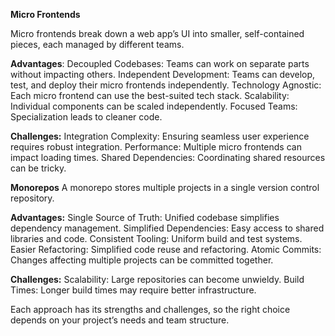 **Micro Frontends**

Micro frontends break down a web app’s UI into smaller, self-contained pieces, each managed by different teams.

**Advantages**:
Decoupled Codebases: Teams can work on separate parts without impacting others.
Independent Development: Teams can develop, test, and deploy their micro frontends independently.
Technology Agnostic: Each micro frontend can use the best-suited tech stack.
Scalability: Individual components can be scaled independently.
Focused Teams: Specialization leads to cleaner code.

**Challenges:**
Integration Complexity: Ensuring seamless user experience requires robust integration.
Performance: Multiple micro frontends can impact loading times.
Shared Dependencies: Coordinating shared resources can be tricky.

**Monorepos**
A monorepo stores multiple projects in a single version control repository.

**Advantages:**
Single Source of Truth: Unified codebase simplifies dependency management.
Simplified Dependencies: Easy access to shared libraries and code.
Consistent Tooling: Uniform build and test systems.
Easier Refactoring: Simplified code reuse and refactoring.
Atomic Commits: Changes affecting multiple projects can be committed together.

**Challenges:**
Scalability: Large repositories can become unwieldy.
Build Times: Longer build times may require better infrastructure.

Each approach has its strengths and challenges, so the right choice depends on your project’s needs and team structure.